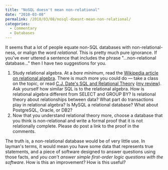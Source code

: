 ```yaml
---
title: "NoSQL doesn't mean non-relational"
date: "2010-03-08"
permalink: /2010/03/08/nosql-doesnt-mean-non-relational/
categories:
  - Commentary
  - Databases
---
```

It seems that a lot of people equate non-SQL databases with non-relational-ness, or malign the word *relational*. This is pretty much pure ignorance. If you've ever uttered a sentence that includes the phrase "&#8230;non-relational database&#8230;" then I have two suggestions for you.

1.  Study relational algebra. At a *bare minimum*, read the [Wikipedia article on relational algebra][1]. There is much more you could do &#8212; take a class on the topic, or read [C.J. Date's SQL and Relational Theory][2] ([my review][3]). Ask yourself how similar SQL is to the relational algebra. How is relational algebra different from SELECT and GROUP BY? Is relational theory about relationships between data? What part do transactions play in relational algebra? Is MySQL a relational database? What about PostgreSQL, Oracle, or DB2?
2.  Now that you understand relational theory more, choose a database that you think is non-relational and write a formal proof that it is not relationally complete. Please do post a link to the proof in the comments.

The truth is, a non-relational database would be of very little use. In layman's terms, it would mean you have some data that represents true statements, and a piece of software designed to answer questions using those facts, and *you can't answer simple first-order logic questions with the software*. How is this an improvement? How is this useful?

 [1]: http://en.wikipedia.org/wiki/Relational_algebra
 [2]: http://www.amazon.com/SQL-Relational-Theory-Write-Accurate/dp/0596523068?tag=xaprb-20
 [3]: http://www.xaprb.com/blog/2009/03/29/a-review-of-sql-and-relational-theory-by-c-j-date/
